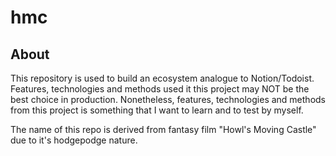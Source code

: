 # hmc
## About
This repository is used to build an ecosystem analogue to Notion/Todoist.
Features, technologies and methods used it this project may NOT be the best choice in production. Nonetheless, features, technologies and methods from this project is something that I want to learn and to test by myself. 

The name of this repo is derived from fantasy film "Howl's Moving Castle" due to it's hodgepodge nature.
